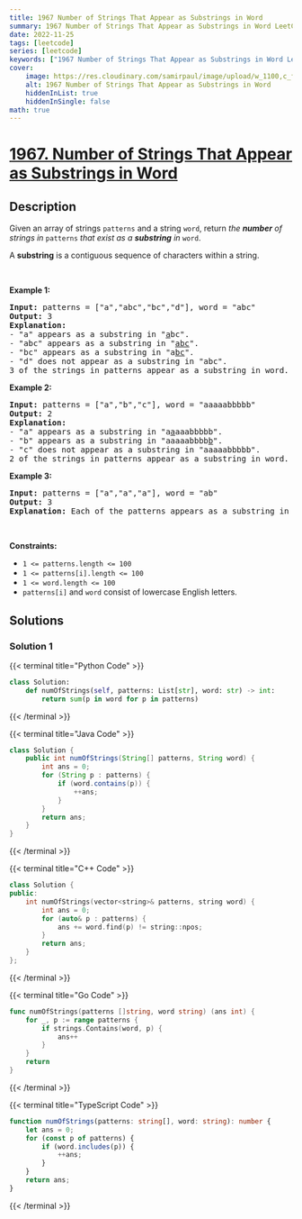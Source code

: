 ```yaml
---
title: 1967 Number of Strings That Appear as Substrings in Word
summary: 1967 Number of Strings That Appear as Substrings in Word LeetCode Solution Explained
date: 2022-11-25
tags: [leetcode]
series: [leetcode]
keywords: ["1967 Number of Strings That Appear as Substrings in Word LeetCode Solution Explained in all languages", "1967 Number of Strings That Appear as Substrings in Word", "LeetCode", "leetcode solution in Python3 C++ Java Go PHP Ruby Swift TypeScript Rust C# JavaScript C", "GeeksforGeeks", "InterviewBit", "Coding Ninjas", "HackerRank", "HackerEarth", "CodeChef", "TopCoder", "AlgoExpert", "freeCodeCamp", "Codeforces", "GitHub", "AtCoder", "Samir Paul"]
cover:
    image: https://res.cloudinary.com/samirpaul/image/upload/w_1100,c_fit,co_rgb:FFFFFF,l_text:Arial_75_bold:1967 Number of Strings That Appear as Substrings in Word - Solution Explained/problem-solving.webp
    alt: 1967 Number of Strings That Appear as Substrings in Word
    hiddenInList: true
    hiddenInSingle: false
math: true
---
```



# [1967. Number of Strings That Appear as Substrings in Word](https://leetcode.com/problems/number-of-strings-that-appear-as-substrings-in-word)


## Description

<p>Given an array of strings <code>patterns</code> and a string <code>word</code>, return <em>the <strong>number</strong> of strings in </em><code>patterns</code><em> that exist as a <strong>substring</strong> in </em><code>word</code>.</p>

<p>A <strong>substring</strong> is a contiguous sequence of characters within a string.</p>

<p>&nbsp;</p>
<p><strong class="example">Example 1:</strong></p>

<pre>
<strong>Input:</strong> patterns = [&quot;a&quot;,&quot;abc&quot;,&quot;bc&quot;,&quot;d&quot;], word = &quot;abc&quot;
<strong>Output:</strong> 3
<strong>Explanation:</strong>
- &quot;a&quot; appears as a substring in &quot;<u>a</u>bc&quot;.
- &quot;abc&quot; appears as a substring in &quot;<u>abc</u>&quot;.
- &quot;bc&quot; appears as a substring in &quot;a<u>bc</u>&quot;.
- &quot;d&quot; does not appear as a substring in &quot;abc&quot;.
3 of the strings in patterns appear as a substring in word.
</pre>

<p><strong class="example">Example 2:</strong></p>

<pre>
<strong>Input:</strong> patterns = [&quot;a&quot;,&quot;b&quot;,&quot;c&quot;], word = &quot;aaaaabbbbb&quot;
<strong>Output:</strong> 2
<strong>Explanation:</strong>
- &quot;a&quot; appears as a substring in &quot;a<u>a</u>aaabbbbb&quot;.
- &quot;b&quot; appears as a substring in &quot;aaaaabbbb<u>b</u>&quot;.
- &quot;c&quot; does not appear as a substring in &quot;aaaaabbbbb&quot;.
2 of the strings in patterns appear as a substring in word.
</pre>

<p><strong class="example">Example 3:</strong></p>

<pre>
<strong>Input:</strong> patterns = [&quot;a&quot;,&quot;a&quot;,&quot;a&quot;], word = &quot;ab&quot;
<strong>Output:</strong> 3
<strong>Explanation:</strong> Each of the patterns appears as a substring in word &quot;<u>a</u>b&quot;.
</pre>

<p>&nbsp;</p>
<p><strong>Constraints:</strong></p>

<ul>
	<li><code>1 &lt;= patterns.length &lt;= 100</code></li>
	<li><code>1 &lt;= patterns[i].length &lt;= 100</code></li>
	<li><code>1 &lt;= word.length &lt;= 100</code></li>
	<li><code>patterns[i]</code> and <code>word</code> consist of lowercase English letters.</li>
</ul>

## Solutions

### Solution 1

<!-- tabs:start -->

{{< terminal title="Python Code" >}}
```python
class Solution:
    def numOfStrings(self, patterns: List[str], word: str) -> int:
        return sum(p in word for p in patterns)
```
{{< /terminal >}}

{{< terminal title="Java Code" >}}
```java
class Solution {
    public int numOfStrings(String[] patterns, String word) {
        int ans = 0;
        for (String p : patterns) {
            if (word.contains(p)) {
                ++ans;
            }
        }
        return ans;
    }
}
```
{{< /terminal >}}

{{< terminal title="C++ Code" >}}
```cpp
class Solution {
public:
    int numOfStrings(vector<string>& patterns, string word) {
        int ans = 0;
        for (auto& p : patterns) {
            ans += word.find(p) != string::npos;
        }
        return ans;
    }
};
```
{{< /terminal >}}

{{< terminal title="Go Code" >}}
```go
func numOfStrings(patterns []string, word string) (ans int) {
	for _, p := range patterns {
		if strings.Contains(word, p) {
			ans++
		}
	}
	return
}
```
{{< /terminal >}}

{{< terminal title="TypeScript Code" >}}
```ts
function numOfStrings(patterns: string[], word: string): number {
    let ans = 0;
    for (const p of patterns) {
        if (word.includes(p)) {
            ++ans;
        }
    }
    return ans;
}
```
{{< /terminal >}}

<!-- tabs:end -->

<!-- end -->
